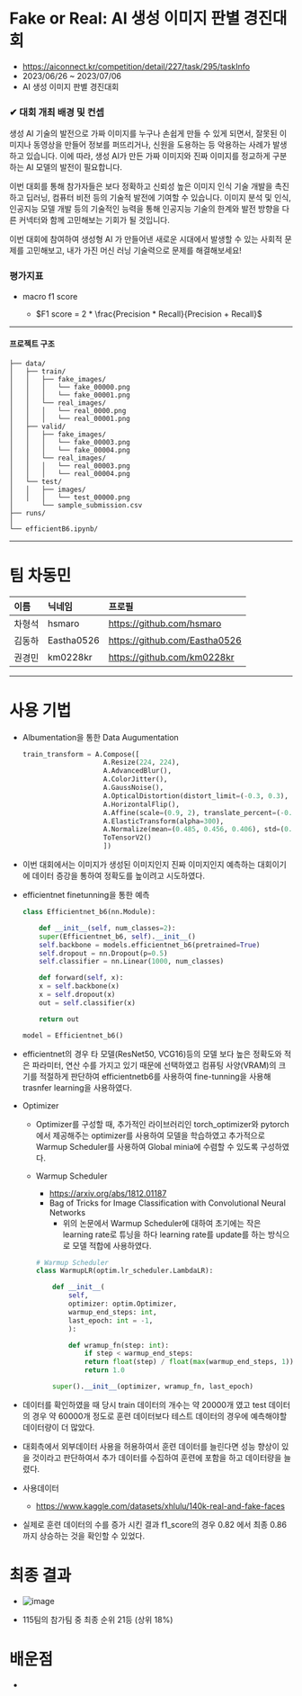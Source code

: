 # Fake or Real: AI 생성 이미지 판별 경진대회

- https://aiconnect.kr/competition/detail/227/task/295/taskInfo
- 2023/06/26 ~ 2023/07/06
- AI 생성 이미지 판별 경진대회

### ✔ 대회 개최 배경 및 컨셉

생성 AI 기술의 발전으로 가짜 이미지를 누구나 손쉽게 만들 수 있게 되면서, 잘못된 이미지나 동영상을 만들어 정보를 퍼뜨리거나, 신원을 도용하는 등 악용하는 사례가 발생하고 있습니다. 이에 따라, 생성 AI가 만든 가짜 이미지와 진짜 이미지를 정교하게 구분하는 AI 모델의 발전이 필요합니다.

이번 대회를 통해 참가자들은 보다 정확하고 신뢰성 높은 이미지 인식 기술 개발을 촉진하고 딥러닝, 컴퓨터 비전 등의 기술적 발전에 기여할 수 있습니다. 이미지 분석 및 인식, 인공지능 모델 개발 등의 기술적인 능력을 통해 인공지능 기술의 한계와 발전 방향을 다른 커넥터와 함께 고민해보는 기회가 될 것입니다.

이번 대회에 참여하여 생성형 AI 가 만들어낸 새로운 시대에서 발생할 수 있는 사회적 문제를 고민해보고, 내가 가진 머신 러닝 기술력으로 문제를 해결해보세요!

### 평가지표

- macro f1 score

	- $F1 score = 2 * \frac{Precision * Recall}{Precision + Recall}$

---
#### 프로젝트 구조
	
	├── data/
	│   ├── train/
	│   │   ├── fake_images/
	│   │   │   └── fake_00000.png
 	│   │	│   └── fake_00001.png
	│   │   └── real_images/
	│   │   │   └── real_0000.png
  	│   │	│   └── real_00001.png
	│   ├── valid/
 	│   │   ├── fake_images/
	│   │   │   └── fake_00003.png
 	│   │	│   └── fake_00004.png
	│   │   └── real_images/
	│   │   │   └── real_00003.png
  	│   │	│   └── real_00004.png
	│   └── test/
 	│   │   ├── images/
  	│   │   │   └── test_00000.png
	│       └── sample_submission.csv
	├── runs/
 	│ 
	└── efficientB6.ipynb/

---
# 팀 차동민

|이름|닉네임|프로필|
|:--|:---|:-----|
|차형석|hsmaro|https://github.com/hsmaro|
|김동하|Eastha0526|https://github.com/Eastha0526|
|권경민|km0228kr|https://github.com/km0228kr|

---

# 사용 기법

- Albumentation을 통한 Data Augumentation
	
	```python
	train_transform = A.Compose([
	                    A.Resize(224, 224),
	                    A.AdvancedBlur(),
	                    A.ColorJitter(),
	                    A.GaussNoise(),
	                    A.OpticalDistortion(distort_limit=(-0.3, 0.3), shift_limit=0.5, p=0.5),
	                    A.HorizontalFlip(),
	                    A.Affine(scale=(0.9, 2), translate_percent=(-0.1, 0.1), rotate=(-10, 10), shear=(-20,20)),
	                    A.ElasticTransform(alpha=300),
	                    A.Normalize(mean=(0.485, 0.456, 0.406), std=(0.229, 0.224, 0.225), max_pixel_value=255.0, always_apply=False, p=1.0),
	                    ToTensorV2()
	                    ])
	```
 - 이번 대회에서는 이미지가 생성된 이미지인지 진짜 이미지인지 예측하는 대회이기에 데이터 증강을 통하여 정확도를 높이려고 시도하였다.

- efficientnet finetunning을 통한 예측
	```python
	class Efficientnet_b6(nn.Module):

	    def __init__(self, num_classes=2):
		super(Efficientnet_b6, self).__init__()
		self.backbone = models.efficientnet_b6(pretrained=True)
		self.dropout = nn.Dropout(p=0.5)
		self.classifier = nn.Linear(1000, num_classes)
	
	    def forward(self, x):
		x = self.backbone(x)
		x = self.dropout(x)
		out = self.classifier(x)
	
		return out

	model = Efficientnet_b6()
	```

- efficientnet의 경우 타 모델(ResNet50, VCG16)등의 모델 보다 높은 정확도와 적은 파라미터, 연산 수를 가지고 있기 때문에 선택하였고 컴퓨팅 사양(VRAM)의 크기를 적절하게 판단하여 efficientnetb6를 사용하여 fine-tunning을 사용해 trasnfer learning을 사용하였다.

- Optimizer
	- Optimizer를 구성할 때, 추가적인 라이브러리인 torch_optimizer와 pytorch에서 제공해주는 optimizer를 사용하여 모델을 학습하였고 추가적으로 Warmup Scheduler를 사용하여 Global minia에 수렴할 수 있도록 구성하였다.
	- Warmup Scheduler
		- https://arxiv.org/abs/1812.01187
		- Bag of Tricks for Image Classification with Convolutional Neural Networks
			- 위의 논문에서 Warmup Scheduler에 대하여 초기에는 작은 learning rate로 튜닝을 하다 learning rate를 update를 하는 방식으로 모델 적합에 사용하였다.
	
	   	```python
		# Warmup Scheduler
		class WarmupLR(optim.lr_scheduler.LambdaLR):
	
			def __init__(
				self,
				optimizer: optim.Optimizer,
				warmup_end_steps: int,
				last_epoch: int = -1,
			    ):
	
				def wramup_fn(step: int):
				    if step < warmup_end_steps:
					return float(step) / float(max(warmup_end_steps, 1))
				    return 1.0
	
			super().__init__(optimizer, wramup_fn, last_epoch)
		```

- 데이터를 확인하였을 때 당시 train 데이터의 개수는 약 20000개 였고 test 데이터의 경우 약 60000개 정도로 훈련 데이터보다 테스트 데이터의 경우에 예측해야할 데이터량이 더 많았다.
- 대회측에서 외부데이터 사용을 허용하여서 훈련 데이터를 늘린다면 성능 향상이 있을 것이라고 판단하여서 추가 데이터를 수집하여 훈련에 포함을 하고 데이터량을 늘렸다.
- 사용데이터
	- https://www.kaggle.com/datasets/xhlulu/140k-real-and-fake-faces
- 실제로 훈련 데이터의 수를 증가 시킨 결과 f1_score의 경우 0.82 에서 최종 0.86까지 상승하는 것을 확인할 수 있었다.

# 최종 결과 

- ![image](https://github.com/Eastha0526/fake_or_real/assets/110336043/577002ac-2ec3-412a-ab68-2a23fabf02fe)

- 115팀의 참가팀 중 최종 순위 21등 (상위 18%)

# 배운점

- 
